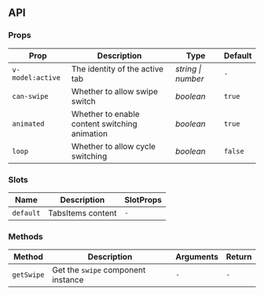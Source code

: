 ## API

### Props

| Prop             | Description                      | Type               | Default |
| ---------------- | -------------------------------- | ------------------ | ------- |
| `v-model:active` | The identity of the active tab   | _string \| number_ | `-`     |
| `can-swipe`      | Whether to allow swipe switch    | _boolean_          | `true`  |
| `animated`       | Whether to enable content switching animation | _boolean_          | `true`  |
| `loop`           | Whether to allow cycle switching | _boolean_          | `false` |

### Slots

| Name | Description | SlotProps |
| --------- | ----------------- | --------- |
| `default` | TabsItems content | `-`       |

### Methods

| Method     | Description                        | Arguments | Return |
| ---------- | ---------------------------------- | --------- | ------ |
| `getSwipe` | Get the `swipe` component instance | `-`       | `-`    |